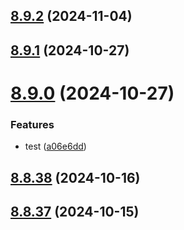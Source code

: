 ## [8.9.2](https://github.com/msobiecki/eslint-config/compare/v8.9.1...v8.9.2) (2024-11-04)



## [8.9.1](https://github.com/msobiecki/eslint-config/compare/v8.9.0...v8.9.1) (2024-10-27)



# [8.9.0](https://github.com/msobiecki/eslint-config/compare/v8.8.38...v8.9.0) (2024-10-27)


### Features

* test ([a06e6dd](https://github.com/msobiecki/eslint-config/commit/a06e6dd5072ea1def4594752278ac338bd996f71))



## [8.8.38](https://github.com/msobiecki/eslint-config/compare/v8.8.37...v8.8.38) (2024-10-16)



## [8.8.37](https://github.com/msobiecki/eslint-config/compare/v8.8.36...v8.8.37) (2024-10-15)



